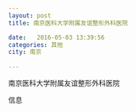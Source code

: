 ```yaml
--- 
layout: post 
title: 南京医科大学附属友谊整形外科医院

date:   2016-05-03 13:39:56 
categories: 其他  
city: 南京
  
--- 
```

   
南京医科大学附属友谊整形外科医院

信息


